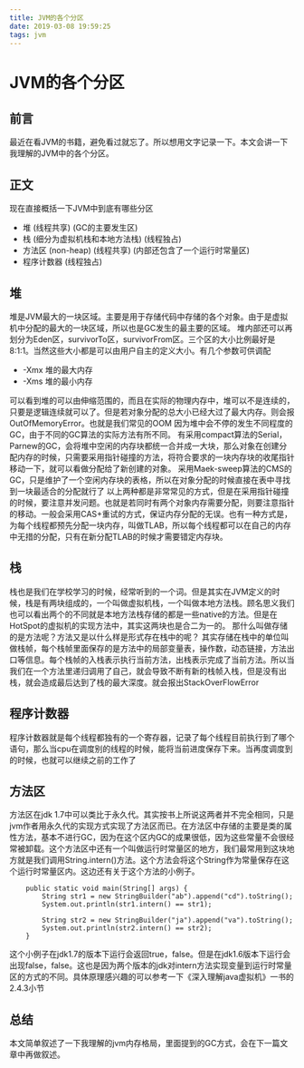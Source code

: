 ```yaml
---
title: JVM的各个分区
date: 2019-03-08 19:59:25
tags: jvm
---
```

# JVM的各个分区
## 前言
 最近在看JVM的书籍，避免看过就忘了。所以想用文字记录一下。本文会讲一下我理解的JVM中的各个分区。
## 正文
 现在直接概括一下JVM中到底有哪些分区
- 堆 (线程共享) (GC的主要发生区)
- 栈 (细分为虚拟机栈和本地方法栈) (线程独占) 
- 方法区 (non-heap) (线程共享) (内部还包含了一个运行时常量区)
- 程序计数器 (线程独占)


## 堆
堆是JVM最大的一块区域。主要是用于存储代码中存储的各个对象。由于是虚拟机中分配的最大的一块区域，所以也是GC发生的最主要的区域。
 堆内部还可以再划分为Eden区，survivorTo区，survivorFrom区。三个区的大小比例最好是8:1:1。当然这些大小都是可以由用户自主的定义大小。有几个参数可供调配
- -Xmx 堆的最大内存
- -Xms 堆的最小内存

 可以看到堆的可以由伸缩范围的，而且在实际的物理内存中，堆可以不是连续的，只要是逻辑连续就可以了。但是若对象分配的总大小已经大过了最大内存。则会报OutOfMemoryError。也就是我们常见的OOM
 因为堆中会不停的发生不同程度的GC，由于不同的GC算法的实际方法有所不同。
 有采用compact算法的Serial，Parnew的GC，会将堆中空闲的内存块都统一合并成一大块，那么对象在创建分配内存的时候，只需要采用指针碰撞的方法，将符合要求的一块内存块的收尾指针移动一下，就可以看做分配给了新创建的对象。
 采用Maek-sweep算法的CMS的GC，只是维护了一个空闲内存块的表格，所以在对象分配的时候直接在表中寻找到一块最适合的分配就行了
 以上两种都是非常常见的方式，但是在采用指针碰撞的时候，要注意并发问题。也就是若同时有两个对象内存需要分配，则要注意指针的移动。一般会采用CAS+重试的方式，保证内存分配的无误。也有一种方式是，为每个线程都预先分配一块内存，叫做TLAB，所以每个线程都可以在自己的内存中无措的分配，只有在新分配TLAB的时候才需要错定内存块。


## 栈
 栈也是我们在学校学习的时候，经常听到的一个词。但是其实在JVM定义的时候，栈是有两块组成的，一个叫做虚拟机栈，一个叫做本地方法栈。顾名思义我们也可以看出两个的不同就是本地方法栈存储的都是一些native的方法。但是在HotSpot的虚拟机的实现方法中，其实这两块也是合二为一的。
 那什么叫做存储的是方法呢？方法又是以什么样是形式存在栈中的呢？
 其实存储在栈中的单位叫做栈帧，每个栈帧里面保存的是方法中的局部变量表，操作数，动态链接，方法出口等信息。每个栈帧的入栈表示执行当前方法，出栈表示完成了当前方法。所以当我们在一个方法里递归调用了自己，就会导致不断有新的栈帧入栈，但是没有出栈，就会造成最后达到了栈的最大深度。就会报出StackOverFlowError

## 程序计数器
 程序计数器就是每个线程都独有的一个寄存器，记录了每个线程目前执行到了哪个语句，那么当cpu在调度别的线程的时候，能将当前进度保存下来。当再度调度到的时候，也就可以继续之前的工作了

## 方法区
 方法区在jdk 1.7中可以类比于永久代。其实按书上所说这两者并不完全相同，只是jvm作者用永久代的实现方式实现了方法区而已。在方法区中存储的主要是类的属性方法，基本不进行GC，因为在这个区内GC的成果很低，因为这些常量不会很经常被卸载。这个方法区中还有一个叫做运行时常量区的地方，我们最常用到这块地方就是我们调用String.intern()方法。这个方法会将这个String作为常量保存在这个运行时常量区内。这边还有关于这个方法的小例子。

```
    public static void main(String[] args) {
        String str1 = new StringBuilder("ab").append("cd").toString();
        System.out.println(str1.intern() == str1);

        String str2 = new StringBuilder("ja").append("va").toString();
        System.out.println(str2.intern() == str2);
    }
```
 这个小例子在jdk1.7的版本下运行会返回true，false。但是在jdk1.6版本下运行会出现false，false。这也是因为两个版本的jdk对intern方法实现变量到运行时常量区的方式的不同。具体原理感兴趣的可以参考一下《深入理解java虚拟机》一书的2.4.3小节
## 总结
 本文简单叙述了一下我理解的jvm内存格局，里面提到的GC方式，会在下一篇文章中再做叙述。